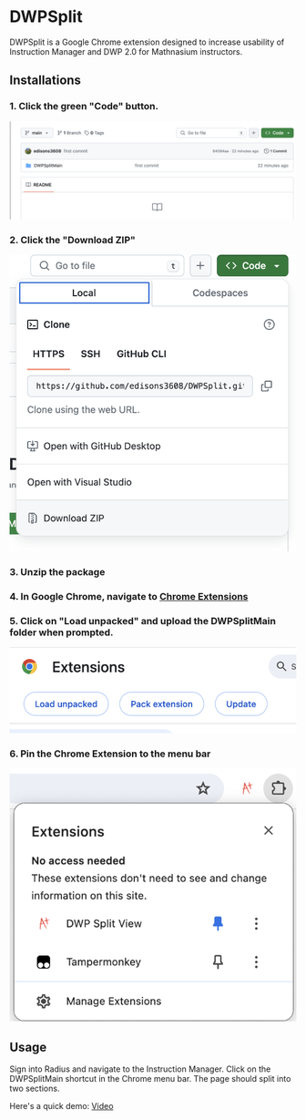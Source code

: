 # DWPSplit

DWPSplit is a Google Chrome extension designed to increase usability of Instruction Manager and DWP 2.0 for Mathnasium instructors.

## Installations

### 1. Click the green "Code" button.
![alt text](images/1.png)
### 2. Click the "Download ZIP"
![alt text](images/2.png)
### 3. Unzip the package
### 4. In Google Chrome, navigate to [Chrome Extensions](chrome://extensions/)
### 5. Click on "Load unpacked" and upload the DWPSplitMain folder when prompted.
![alt text](images/3.png)
### 6. Pin the Chrome Extension to the menu bar
![alt text](images/4.png)

## Usage

Sign into Radius and navigate to the Instruction Manager. Click on the DWPSplitMain shortcut in the Chrome menu bar. The page should split into two sections.

Here's a quick demo:
[Video](https://drive.google.com/file/d/14jWAWSf5oERAVNisELBcZxCDDsS30uhO/view?usp=sharing)









